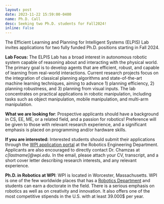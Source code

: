 ```yaml
---
layout: post
date: 2023-11-22 15:59:00-0400
name: Ph.D. Call 
desc: Seeking two Ph.D. students for Fall2024!
inline: False 
---
```

The Efficient Learning and Planning for Intelligent Systems (ELPIS) Lab invites applications for two fully funded Ph.D. positions starting in Fall 2024. 

**Lab Focus:** The ELPIS Lab has a broad interest in autonomous robotic system capable of reasoning about and interacting with the physical world. The primary goal is to develop agents that are efficient, robust, and capable of learning from real-world interactions. Current research projects focus on the integration of classical planning algorithms and state-of-the-art machine learning techniques, aiming to advance 1) planning efficiency, 2) planning robustness, and 3) planning from visual inputs.
The lab concentrates on practical applications in robotic manipulation, including tasks such as object manipulation, mobile manipulation, and multi-arm manipulation.

**What we are looking for**: Prospective applicants should have a background in CS, EE, ME, or a related field, and a passion for robotics! Preference will be given to those with relevant research experience, and a significant emphasis is placed on programming and/or hardware skills.

**If you are interested:** Interested students should submit their applications through the [WPI application portal](https://www.wpi.edu/academics/study/robotics-engineering-phd) at the Robotics Engineering Department. Applicants are also encouraged to directly contact Dr. Chamzas at *c[lastname]@wpi.edu*.  In the email, please attach your CV, transcript, and a short cover letter describing research interests, and any relevant experience. 

**Ph.D. in Robotics at WPI**: WPI is located in Worcester, Massachusetts.  WPI is one of the few worldwide places that has a [Robotics Department](https://www.wpi.edu/academics/departments/robotics-engineering) and students can earn a doctorate in the field. There is a serious emphasis on robotics as well as on creativity and innovation. It also offers one of the most competitive stipends in the U.S. with at least 39.000$ per year. 
